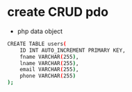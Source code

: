 # create CRUD pdo

- php data object

```bash
CREATE TABLE users(
    ID INT AUTO_INCREMENT PRIMARY KEY,
    fname VARCHAR(255),
    lname VARCHAR(255),
    email VARCHAR(255),
    phone VARCHAR(255)
);
```